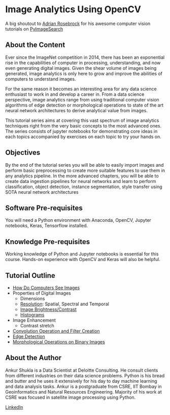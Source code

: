 # Image Analytics Using OpenCV

A big shoutout to [Adrian Rosebrock](https://www.pyimagesearch.com/about/) for his awesome computer vision tutorials on [PyImageSearch](https://www.pyimagesearch.com)

## About the Content

Ever since the ImageNet competition in 2014, there has been an exponential rise in the capabilities of computer in processing, understanding, and now even generating digital images. Given the shear volume of images being generated, image analytics is only here to grow and improve the abilities of computers to understand images.

For the same reason it becomes an interesting area for any data science enthusiast to work in and develop a career in. From a data science perspective, image analytics range from using traditional computer vision algorithms of edge detection or morphological operations to state of the art neural network architectures to derive analytical value from images.

This tutorial series aims at covering this vast spectrum of image analytics techniques right from the very basic concepts to the most advanced ones. The series consists of jupyter notebooks for demonstrating core ideas in each topics accompanied by exercises on each topic to try your hands on.

## Objectives

By the end of the tutorial series you will be able to easily import images and perform basic preprocessing to create more suitable features to use them in any analytics pipeline. In the more advanced chapters, you will be able to create data ingestion pipelines for neural networks and learn to perform classification, object detection, instance segmentation, style transfer using SOTA neural network architectures

## Software Pre-requisites

You will need a Python environment with Anaconda, OpenCV, Jupyter notebooks, Keras, Tensorflow installed.

## Knowledge Pre-requisites

Working knowledge of Python and Jupyter notebooks is essential for this course. Hands-on experience with OpenCV and Keras will also be helpful.

## Tutorial Outline

- [How Do Computers See Images](https://github.com/git-ankur-shukla/krtrim-drshti/blob/master/foundation/01_how_do_computers_see.ipynb)
- Properties of Digital Images
  - Dimensions
  - [Resolution](https://github.com/git-ankur-shukla/krtrim-drshti/blob/master/foundation/02_resolution.ipynb): Spatial, Spectral and Temporal
  - [Image Brightness/Contrast](https://github.com/git-ankur-shukla/krtrim-drshti/blob/master/foundation/03_brightness_contrast.ipynb)
  - [Histograms](https://github.com/git-ankur-shukla/krtrim-drshti/blob/master/foundation/04_histograms.ipynb)
- Image Enhancement
  - Contrast stretch
- [Convolution Operation and Filter Creation](https://github.com/git-ankur-shukla/krtrim-drshti/blob/master/foundation/05_neighborhood_operations.ipynb)
- [Edge Detection](https://github.com/git-ankur-shukla/krtrim-drshti/blob/master/foundation/06_edge_detection.ipynb)
- [Morphological Operations on Binary Images](https://github.com/git-ankur-shukla/krtrim-drshti/blob/master/foundation/07_morphological_operations.ipynb)

## About the Author

Ankur Shukla is a Data Scientist at Deloitte Consulting. He consult clients from different industries on their data science problems. Python is his bread and butter and he uses it extensively for his day to day machine learning and data analysis tasks. Ankur is a postgraduate from CSRE, IIT Bombay in Geoinformatics and Natural Resources Engineering. Majority of his work at CSRE was focused in satellite image processing using Python.

[LinkedIn](https://www.linkedin.com/in/work-ankur-shukla/)
